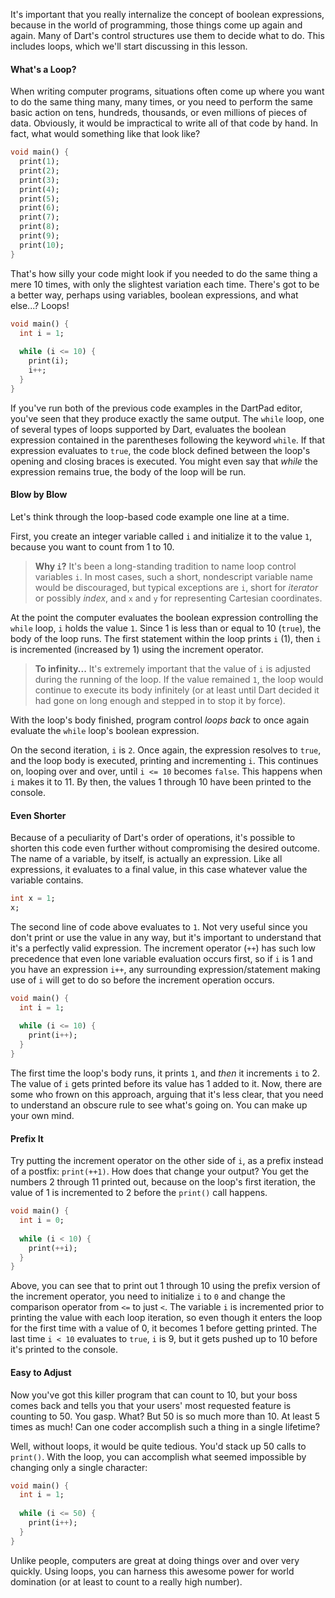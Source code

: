 It's important that you really internalize the concept of boolean expressions, because in the world of programming, those things come up again and again. Many of Dart's control structures use them to decide what to do. This includes loops, which we'll start discussing in this lesson.

#### What's a Loop?
When writing computer programs, situations often come up where you want to do the same thing many, many times, or you need to perform the same basic action on tens, hundreds, thousands, or even millions of pieces of data. Obviously, it would be impractical to write all of that code by hand. In fact, what would something like that look like?

```dart
void main() {
  print(1);
  print(2);
  print(3);
  print(4);
  print(5);
  print(6);
  print(7);
  print(8);
  print(9);
  print(10);
}
```

That's how silly your code might look if you needed to do the same thing a mere 10 times, with only the slightest variation each time. There's got to be a better way, perhaps using variables, boolean expressions, and what else...? Loops!

```dart
void main() {
  int i = 1;
  
  while (i <= 10) {
    print(i);
    i++;
  }
}
```

If you've run both of the previous code examples in the DartPad editor, you've seen that they produce exactly the same output. The `while` loop, one of several types of loops supported by Dart, evaluates the boolean expression contained in the parentheses following the keyword `while`. If that expression evaluates to `true`, the code block defined between the loop's opening and closing braces is executed. You might even say that _while_ the expression remains true, the body of the loop will be run.

#### Blow by Blow
Let's think through the loop-based code example one line at a time.

First, you create an integer variable called `i` and initialize it to the value `1`, because you want to count from 1 to 10.

> **Why `i`?** It's been a long-standing tradition to name loop control variables `i`. In most cases, such a short, nondescript variable name would be discouraged, but typical exceptions are `i`, short for _iterator_ or possibly _index_, and `x` and `y` for representing Cartesian coordinates.

At the point the computer evaluates the boolean expression controlling the `while` loop, `i` holds the value `1`. Since 1 is less than or equal to 10 (`true`), the body of the loop runs. The first statement within the loop prints `i` (1), then `i` is incremented (increased by 1) using the increment operator.

> **To infinity...** It's extremely important that the value of `i` is adjusted during the running of the loop. If the value remained `1`, the loop would continue to execute its body infinitely (or at least until Dart decided it had gone on long enough and stepped in to stop it by force).

With the loop's body finished, program control _loops back_ to once again evaluate the `while` loop's boolean expression.

On the second iteration, `i` is `2`. Once again, the expression resolves to `true`, and the loop body is executed, printing and incrementing `i`. This continues on, looping over and over, until `i <= 10` becomes `false`. This happens when `i` makes it to 11. By then, the values 1 through 10 have been printed to the console.

#### Even Shorter
Because of a peculiarity of Dart's order of operations, it's possible to shorten this code even further without compromising the desired outcome. The name of a variable, by itself, is actually an expression. Like all expressions, it evaluates to a final value, in this case whatever value the variable contains.

```dart
int x = 1;
x;
```

The second line of code above evaluates to `1`. Not very useful since you don't print or use the value in any way, but it's important to understand that it's a perfectly valid expression. The increment operator (`++`) has such low precedence that even lone variable evaluation occurs first, so if `i` is 1 and you have an expression `i++`, any surrounding expression/statement making use of `i` will get to do so before the increment operation occurs.

```dart
void main() {
  int i = 1;
  
  while (i <= 10) {
    print(i++);
  }
}
```

The first time the loop's body runs, it prints `1`, and _then_ it increments `i` to 2. The value of `i` gets printed before its value has 1 added to it. Now, there are some who frown on this approach, arguing that it's less clear, that you need to understand an obscure rule to see what's going on. You can make up your own mind.

#### Prefix It
Try putting the increment operator on the other side of `i`, as a prefix instead of a postfix: `print(++1)`. How does that change your output? You get the numbers 2 through 11 printed out, because on the loop's first iteration, the value of 1 is incremented to 2 before the `print()` call happens.

```dart
void main() {
  int i = 0;
  
  while (i < 10) {
    print(++i);
  }
}
```

Above, you can see that to print out 1 through 10 using the prefix version of the increment operator, you need to initialize `i` to `0` and change the comparison operator from `<=` to just `<`. The variable `i` is incremented prior to printing the value with each loop iteration, so even though it enters the loop for the first time with a value of 0, it becomes 1 before getting printed. The last time `i < 10` evaluates to `true`, `i` is 9, but it gets pushed up to 10 before it's printed to the console.

#### Easy to Adjust
Now you've got this killer program that can count to 10, but your boss comes back and tells you that your users' most requested feature is counting to 50. You gasp. What? But 50 is so much more than 10. At least 5 times as much! Can one coder accomplish such a thing in a single lifetime?

Well, without loops, it would be quite tedious. You'd stack up 50 calls to `print()`. With the loop, you can accomplish what seemed impossible by changing only a single character:

```dart
void main() {
  int i = 1;
  
  while (i <= 50) {
    print(i++);
  }
}
```

Unlike people, computers are great at doing things over and over very quickly. Using loops, you can harness this awesome power for world domination (or at least to count to a really high number).